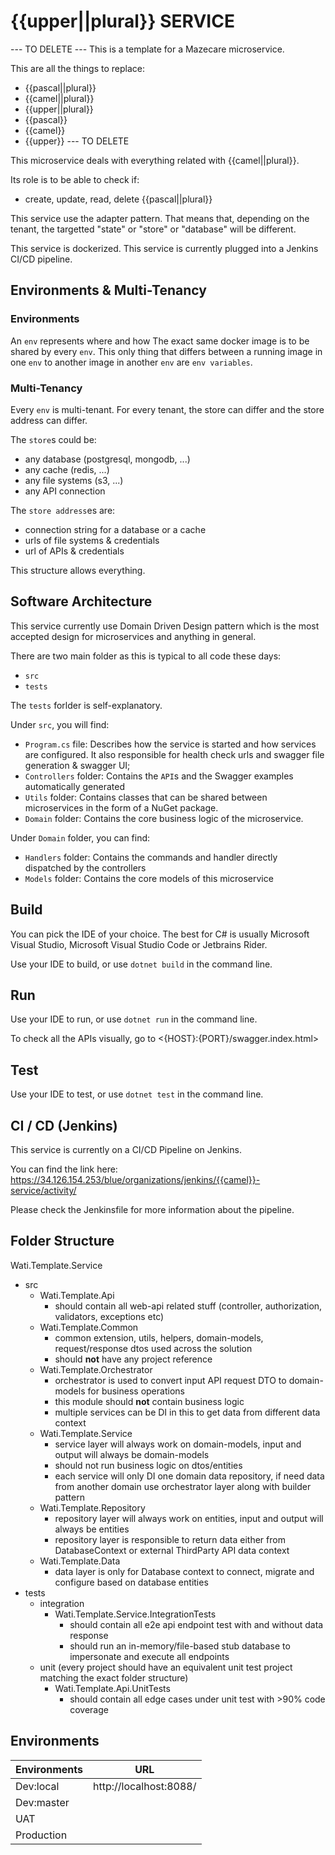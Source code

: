 # {{upper||plural}} SERVICE #

--- TO DELETE ---
This is a template for a Mazecare microservice.

This are all the things to replace:
- {{pascal||plural}}
- {{camel||plural}}
- {{upper||plural}}
- {{pascal}}
- {{camel}}
- {{upper}}
--- TO DELETE

This microservice deals with everything related with {{camel||plural}}.

Its role is to be able to check if:

- create, update, read, delete {{pascal||plural}}

This service use the adapter pattern. That means that, depending on the tenant, the targetted "state" or "store" or "database" will be different. 

This service is dockerized.
This service is currently plugged into a Jenkins CI/CD pipeline.

## Environments & Multi-Tenancy ##

### Environments

An `env` represents where and how 
The exact same docker image is to be shared by every `env`.
This only thing that differs between a running image in one `env` to another image in another `env` are `env variables`.

### Multi-Tenancy ###

Every `env` is multi-tenant.
For every tenant, the store can differ and the store address can differ.

The `store`s could be:
- any database (postgresql, mongodb, ...)
- any cache (redis, ...)
- any file systems (s3, ...)
- any API connection

The `store address`es are:
- connection string for a database or a cache
- urls of file systems & credentials
- url of APIs & credentials

This structure allows everything.

## Software Architecture ##

This service currently use Domain Driven Design pattern which is the most accepted design for microservices and anything in general.

There are two main folder as this is typical to all code these days:

- `src`
- `tests`

The `tests` forlder is self-explanatory.

Under `src`, you will find:

- `Program.cs` file: Describes how the service is started and how services are configured. It also responsible for health check urls and swagger file generation & swagger UI;
- `Controllers` folder: Contains the `API`s and the Swagger examples automatically generated
- `Utils` folder: Contains classes that can be shared between microservices in the form of a NuGet package.
- `Domain` folder: Contains the core business logic of the microservice.

Under `Domain` folder, you can find:

- `Handlers` folder: Contains the commands and handler directly dispatched by the controllers
- `Models` folder: Contains the core models of this microservice

## Build ##

You can pick the IDE of your choice.
The best for C# is usually Microsoft Visual Studio, Microsoft Visual Studio Code or Jetbrains Rider.

Use your IDE to build, or use `dotnet build` in the command line.

## Run ##

Use your IDE to run, or use `dotnet run` in the command line.

To check all the APIs visually, go to <{HOST}:{PORT}/swagger.index.html>

## Test ##

Use your IDE to test, or use `dotnet test` in the command line.

## CI / CD (Jenkins) ##

This service is currently on a CI/CD Pipeline on Jenkins.

You can find the link here:
<https://34.126.154.253/blue/organizations/jenkins/{{camel}}-service/activity/>

Please check the Jenkinsfile for more information about the pipeline.


## Folder Structure ##
Wati.Template.Service
* src
  * Wati.Template.Api
    - should contain all web-api related stuff (controller, authorization, validators, exceptions etc)
  * Wati.Template.Common
    - common extension, utils, helpers, domain-models, request/response dtos used across the solution
    - should **not** have any project reference
  * Wati.Template.Orchestrator
      - orchestrator is used to convert input API request DTO to domain-models for business operations
      - this module should **not** contain business logic
      - multiple services can be DI in this to get data from different data context
  * Wati.Template.Service
      - service layer will always work on domain-models, input and output will always be domain-models
      - should not run business logic on dtos/entities
      - each service will only DI one domain data repository, if need data from another domain use orchestrator layer along with builder pattern
  * Wati.Template.Repository
      - repository layer will always work on entities, input and output will always be entities
      - repository layer is responsible to return data either from DatabaseContext or external ThirdParty API data context
  * Wati.Template.Data
      - data layer is only for Database context to connect, migrate and configure based on database entities
* tests
    * integration
      * Wati.Template.Service.IntegrationTests
          - should contain all e2e api endpoint test with and without data response
          - should run an in-memory/file-based stub database to impersonate and execute all endpoints
    * unit (every project should have an equivalent unit test project matching the exact folder structure)
        * Wati.Template.Api.UnitTests
            - should contain all edge cases under unit test with >90% code coverage



## Environments
| Environments        | URL                                                                                                                |
|------------|--------------------------------------------------------------------------------------------------------------------|
| Dev:local        | http://localhost:8088/                                                                   |
| Dev:master        |                                                                    |
| UAT |                                   |
| Production |                                   |